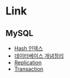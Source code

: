 # Link

## MySQL

- [Hash 인덱스](https://12bme.tistory.com/141)
- [데이터베이스 개념정리](https://brunch.co.kr/@toughrogrammer/17)
- [Replication](https://server-talk.tistory.com/240)
- [Transaction](http://blog.breakingthat.com/2018/04/03)
